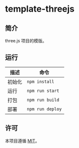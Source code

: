 # template-threejs
## 简介

three.js 项目的模版。

## 运行

| 描述   | 命令             |
| ------ | ---------------- |
| 初始化 | `npm install`    |
| 运行   | `npm run start`  |
| 打包   | `npm run build`  |
| 部署   | `npm run deploy` |

## 许可

本项目遵循 [MIT](https://github.com/jynxio/template-threejs/blob/main/LICENSE)。
